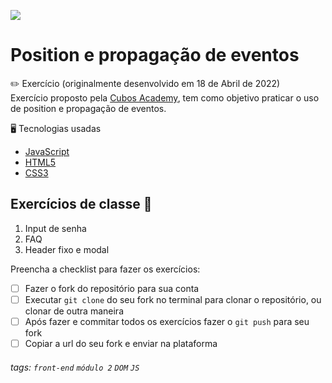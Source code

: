 ![](https://i.imgur.com/xG74tOh.png)

# Position e propagação de eventos

:pencil2: Exercício (originalmente desenvolvido em 18 de Abril de 2022) <br>
Exercício proposto pela [Cubos Academy](https://cubos.academy/sucesso), tem como objetivo praticar o uso de position e propagação de eventos.

:desktop_computer: Tecnologias usadas
- [JavaScript](https://developer.mozilla.org/pt-BR/docs/Web/JavaScript)
- [HTML5](https://developer.mozilla.org/pt-BR/docs/Web/HTML)
- [CSS3](https://developer.mozilla.org/pt-BR/docs/Web/CSS)

## Exercícios de classe 🏫
1.  Input de senha
2.  FAQ
3.  Header fixo e modal


Preencha a checklist para fazer os exercícios:

-   [ ] Fazer o fork do repositório para sua conta
-   [ ] Executar `git clone` do seu fork no terminal para clonar o repositório, ou clonar de outra maneira
-   [ ] Após fazer e commitar todos os exercícios fazer o `git push` para seu fork
-   [ ] Copiar a url do seu fork e enviar na plataforma

###### tags: `front-end` `módulo 2` `DOM` `JS`

